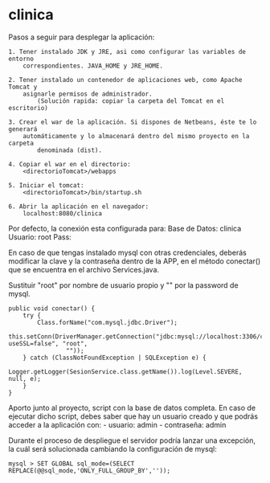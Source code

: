 # clinica

Pasos a seguir para desplegar la aplicación:

	1. Tener instalado JDK y JRE, asi como configurar las variables de entorno
		correspondientes. JAVA_HOME y JRE_HOME.

	2. Tener instalado un contenedor de aplicaciones web, como Apache Tomcat y
		asignarle permisos de administrador.
			(Solución rapida: copiar la carpeta del Tomcat en el escritorio)

	3. Crear el war de la aplicación. Si dispones de Netbeans, éste te lo generará
		automáticamente y lo almacenará dentro del mismo proyecto en la carpeta
			denominada (dist).

	4. Copiar el war en el directorio:
		<directorioTomcat>/webapps

	5. Iniciar el tomcat:
		<directorioTomcat>/bin/startup.sh

	6. Abrir la aplicación en el navegador:
		localhost:8080/clinica

Por defecto, la conexión esta configurada para:
	Base de Datos: clinica
	Usuario: root
	Pass: 

En caso de que tengas instalado mysql con otras credenciales, deberás modificar
la clave y la contraseña dentro de la APP, en el método conectar() 
que se encuentra en el archivo Services.java. 

Sustituir "root" por nombre de usuario propio y "" por la password de mysql.

    public void conectar() {
        try {
            Class.forName("com.mysql.jdbc.Driver");
            this.setConn(DriverManager.getConnection("jdbc:mysql://localhost:3306/clinica?useSSL=false", "root",
                    ""));
        } catch (ClassNotFoundException | SQLException e) {
            Logger.getLogger(SesionService.class.getName()).log(Level.SEVERE, null, e);
        }
    }

Aporto junto al proyecto, script con la base de datos completa.
En caso de ejecutar dicho script, debes saber que hay un usuario creado y que podrás
acceder a la aplicación con:
	- usuario: admin
	- contraseña: admin

Durante el proceso de despliegue el servidor podría lanzar una excepción, la cuál será
solucionada cambiando la configuración de mysql:

	mysql > SET GLOBAL sql_mode=(SELECT REPLACE(@@sql_mode,'ONLY_FULL_GROUP_BY',''));

